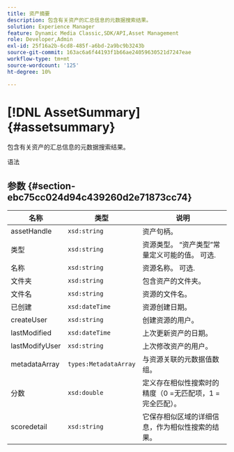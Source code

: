 ```yaml
---
title: 资产摘要
description: 包含有关资产的汇总信息的元数据搜索结果。
solution: Experience Manager
feature: Dynamic Media Classic,SDK/API,Asset Management
role: Developer,Admin
exl-id: 25f16a2b-6cd8-485f-a6bd-2a9bc9b3243b
source-git-commit: 163ac6a6f44193f1b66ae24059630521d7247eae
workflow-type: tm+mt
source-wordcount: '125'
ht-degree: 10%

---
```


# [!DNL AssetSummary]{#assetsummary}

包含有关资产的汇总信息的元数据搜索结果。

语法

## 参数 {#section-ebc75cc024d94c439260d2e71873cc74}

| 名称 | 类型 | 说明 |
|---|---|---|
| assetHandle | `xsd:string` | 资产句柄。 |
| 类型 | `xsd:string` | 资源类型。 “资产类型”常量定义可能的值。 可选. |
| 名称 | `xsd:string` | 资源名称。 可选. |
| 文件夹 | `xsd:string` | 包含资产的文件夹。 |
| 文件名 | `xsd:string` | 资源的文件名。 |
| 已创建 | `xsd:dateTime` | 资源创建日期。 |
| createUser | `xsd:string` | 创建资源的用户。 |
| lastModified | `xsd:dateTime` | 上次更新资产的日期。 |
| lastModifyUser | `xsd:string` | 上次修改资产的用户。 |
| metadataArray | `types:MetadataArray` | 与资源关联的元数据值数组。 |
| 分数 | `xsd:double` | 定义存在相似性搜索时的精度（0 =无匹配项，1 =完全匹配）。 |
| scoredetail | `xsd:string` | 它保存相似区域的详细信息，作为相似性搜索的结果。 |
